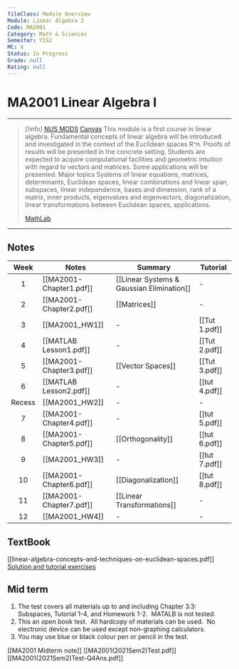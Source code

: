 ```yaml
---
fileClass: Module Overview
Module: Linear Algebra I
Code: MA2001
Category: Math & Sciences
Semester: Y1S2
MC: 4
Status: In Progress
Grade: null
Rating: null
---
```

# MA2001 Linear Algebra I
---
>[!info] [NUS MODS](https://nusmods.com/modules/MA2001/linear-algebra-i) [Canvas]()
This module is a first course in linear algebra. Fundamental concepts of linear algebra will be introduced and investigated in the context of the Euclidean spaces R^n. Proofs of results will be presented in the concrete setting. Students are expected to acquire computational facilities and geometric intuition with regard to vectors and matrices. Some applications will be presented. Major topics Systems of linear equations, matrices, determinants, Euclidean spaces, linear combinations and linear span, subspaces, linear independence, bases and dimension, rank of a matrix, inner products, eigenvalues and eigenvectors, diagonalization, linear transformations between Euclidean spaces, applications.
> 
>[MathLab](https://matlab.mathworks.com/)

---

## Notes

|  Week  | Notes                   | Summary                                   | Tutorial      |
|:------:| ----------------------- | ----------------------------------------- | ------------- |
|   1    | [[MA2001-Chapter1.pdf]] | [[Linear Systems & Gaussian Elimination]] | -             |
|   2    | [[MA2001-Chapter2.pdf]] | [[Matrices]]                              | -             |
|   3    | [[MA2001_HW1]]          | -                                         | [[Tut 1.pdf]] |
|   4    | [[MATLAB Lesson1.pdf]]  | -                                         | [[Tut 2.pdf]] |
|   5    | [[MA2001-Chapter3.pdf]] | [[Vector Spaces]]                         | [[Tut 3.pdf]] |
|   6    | [[MATLAB Lesson2.pdf]]  | -                                         | [[tut 4.pdf]] |
| Recess | [[MA2001_HW2]]          | -                                         | -             |
|   7    | [[MA2001-Chapter4.pdf]] | -                                         | [[tut 5.pdf]] |
|   8    | [[MA2001-Chapter5.pdf]] | [[Orthogonality]]                         | [[tut 6.pdf]] |
|   9    | [[MA2001_HW3]]          | -                                         | [[tut 7.pdf]] |
|   10   | [[MA2001-Chapter6.pdf]] | [[Diagonalization]]                       | [[tut 8.pdf]] |
|   11   | [[MA2001-Chapter7.pdf]] | [[Linear Transformations]]                |  -             |
|   12   | [[MA2001_HW4]]          | -                                         | -              |
 
## TextBook

[[linear-algebra-concepts-and-techniques-on-euclidean-spaces.pdf]]
[Solution and tutorial exercises](https://github.com/zhuangaili/MA1101R)


## Mid term

1.  The test covers all materials up to and including Chapter 3.3: Subspaces, Tutorial 1-4, and Homework 1-2.  MATALB is not tested.
2.  This an open book test.  All hardcopy of materials can be used.  No electronic device can be used except non-graphing calculators.
3.  You may use blue or black colour pen or pencil in the test.

[[MA2001 Midterm note]]
[[MA2001(2021Sem2)Test.pdf]]
[[MA2001(2021Sem2)Test-Q4Ans.pdf]]
